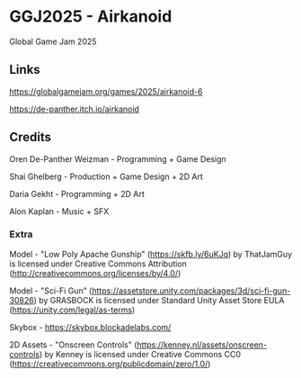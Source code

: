 # GGJ2025 - Airkanoid
Global Game Jam 2025

## Links
https://globalgamejam.org/games/2025/airkanoid-6

https://de-panther.itch.io/airkanoid

## Credits
Oren De-Panther Weizman - Programming + Game Design

Shai Ghelberg - Production + Game Design + 2D Art

Daria Gekht - Programming + 2D Art

Alon Kaplan - Music + SFX

### Extra
Model - "Low Poly Apache Gunship" (https://skfb.ly/6uKJq) by ThatJamGuy is licensed under Creative Commons Attribution (http://creativecommons.org/licenses/by/4.0/)

Model - "Sci-Fi Gun" (https://assetstore.unity.com/packages/3d/sci-fi-gun-30826) by GRASBOCK is licensed under Standard Unity Asset Store EULA (https://unity.com/legal/as-terms)

Skybox - https://skybox.blockadelabs.com/

2D Assets - "Onscreen Controls" (https://kenney.nl/assets/onscreen-controls) by Kenney is licensed under Creative Commons CC0 (https://creativecommons.org/publicdomain/zero/1.0/)
